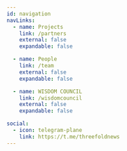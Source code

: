 ```yaml
---
id: navigation
navLinks:
  - name: Projects
    link: /partners
    external: false
    expandable: false

  - name: People
    link: /team
    external: false
    expandable: false

  - name: WISDOM COUNCIL
    link: /wisdomcouncil
    external: false
    expandable: false

social:
  - icon: telegram-plane
    link: https://t.me/threefoldnews
---
```


<!--      -->
